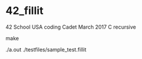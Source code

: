 # 42_fillit
42 School USA coding Cadet March 2017 C recursive

make

./a.out ./testfiles/sample_test.fillit 

